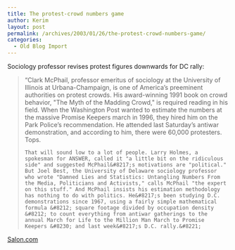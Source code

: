 ```yaml
---
title: The protest-crowd numbers game
author: Kerim
layout: post
permalink: /archives/2003/01/26/the-protest-crowd-numbers-game/
categories:
  - Old Blog Import
---
```

Sociology professor revises protest figures downwards for DC rally:


>   &#8220;Clark McPhail, professor emeritus of sociology at the University of Illinois at Urbana-Champaign, is one of America&#8217;s preeminent authorities on protest crowds. His award-winning 1991 book on crowd behavior, "The Myth of the Madding Crowd," is required reading in his field. When the Washington Post wanted to estimate the numbers at the massive Promise Keepers march in 1996, they hired him on the Park Police&#8217;s recommendation. He attended last Saturday&#8217;s antiwar demonstration, and according to him, there were 60,000 protesters. Tops. 
>   
>   
>     That will sound low to a lot of people. Larry Holmes, a spokesman for ANSWER, called it "a little bit on the ridiculous side" and suggested McPhail&#8217;s motivations are "political." But Joel Best, the University of Delaware sociology professor who wrote "Damned Lies and Statistics: Untangling Numbers From the Media, Politicians and Activists," calls McPhail "the expert on this stuff." And McPhail insists his estimation methodology has nothing to do with politics. He&#8217;s been studying D.C. demonstrations since 1967, using a fairly simple mathematical formula &#8212; square footage divided by occupation density &#8212; to count everything from antiwar gatherings to the annual March for Life to the Million Man March to Promise Keepers &#8230; and last week&#8217;s D.C. rally.&#8221;
>   


<a href="http://www.salon.com/news/feature/2003/01/24/crowds/print.html" onclick="_gaq.push(['_trackEvent', 'outbound-article', 'http://www.salon.com/news/feature/2003/01/24/crowds/print.html', 'Salon.com']);" >Salon.com</a>

